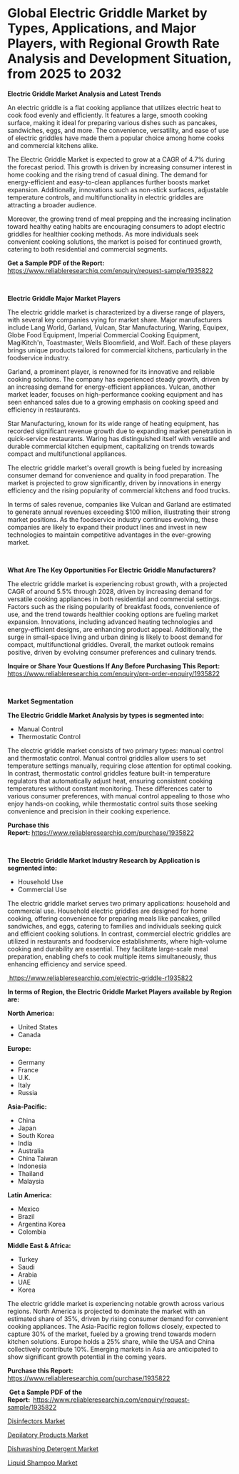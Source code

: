 <p><h1>Global Electric Griddle Market by Types, Applications, and Major Players, with Regional Growth Rate Analysis and Development Situation, from 2025 to 2032</h1></p><p><strong>Electric Griddle Market Analysis and Latest Trends</strong></p>
<p><p>An electric griddle is a flat cooking appliance that utilizes electric heat to cook food evenly and efficiently. It features a large, smooth cooking surface, making it ideal for preparing various dishes such as pancakes, sandwiches, eggs, and more. The convenience, versatility, and ease of use of electric griddles have made them a popular choice among home cooks and commercial kitchens alike.</p><p>The Electric Griddle Market is expected to grow at a CAGR of 4.7% during the forecast period. This growth is driven by increasing consumer interest in home cooking and the rising trend of casual dining. The demand for energy-efficient and easy-to-clean appliances further boosts market expansion. Additionally, innovations such as non-stick surfaces, adjustable temperature controls, and multifunctionality in electric griddles are attracting a broader audience. </p><p>Moreover, the growing trend of meal prepping and the increasing inclination toward healthy eating habits are encouraging consumers to adopt electric griddles for healthier cooking methods. As more individuals seek convenient cooking solutions, the market is poised for continued growth, catering to both residential and commercial segments.</p></p>
<p><strong>Get a Sample PDF of the Report:&nbsp;</strong> <a href="https://www.reliableresearchiq.com/enquiry/request-sample/1935822?utm_campaign=1870&utm_medium=2&utm_source=Github&utm_content=ia&utm_term=09022025&utm_id=electric-griddle">https://www.reliableresearchiq.com/enquiry/request-sample/1935822</a></p>
<p>&nbsp;</p>
<p><strong>Electric Griddle Major Market Players</strong></p>
<p><p>The electric griddle market is characterized by a diverse range of players, with several key companies vying for market share. Major manufacturers include Lang World, Garland, Vulcan, Star Manufacturing, Waring, Equipex, Globe Food Equipment, Imperial Commercial Cooking Equipment, MagiKitch'n, Toastmaster, Wells Bloomfield, and Wolf. Each of these players brings unique products tailored for commercial kitchens, particularly in the foodservice industry.</p><p>Garland, a prominent player, is renowned for its innovative and reliable cooking solutions. The company has experienced steady growth, driven by an increasing demand for energy-efficient appliances. Vulcan, another market leader, focuses on high-performance cooking equipment and has seen enhanced sales due to a growing emphasis on cooking speed and efficiency in restaurants.</p><p>Star Manufacturing, known for its wide range of heating equipment, has recorded significant revenue growth due to expanding market penetration in quick-service restaurants. Waring has distinguished itself with versatile and durable commercial kitchen equipment, capitalizing on trends towards compact and multifunctional appliances.</p><p>The electric griddle market's overall growth is being fueled by increasing consumer demand for convenience and quality in food preparation. The market is projected to grow significantly, driven by innovations in energy efficiency and the rising popularity of commercial kitchens and food trucks.</p><p>In terms of sales revenue, companies like Vulcan and Garland are estimated to generate annual revenues exceeding $100 million, illustrating their strong market positions. As the foodservice industry continues evolving, these companies are likely to expand their product lines and invest in new technologies to maintain competitive advantages in the ever-growing market.</p></p>
<p>&nbsp;</p>
<p><strong>What Are The Key Opportunities For Electric Griddle Manufacturers?</strong></p>
<p><p>The electric griddle market is experiencing robust growth, with a projected CAGR of around 5.5% through 2028, driven by increasing demand for versatile cooking appliances in both residential and commercial settings. Factors such as the rising popularity of breakfast foods, convenience of use, and the trend towards healthier cooking options are fueling market expansion. Innovations, including advanced heating technologies and energy-efficient designs, are enhancing product appeal. Additionally, the surge in small-space living and urban dining is likely to boost demand for compact, multifunctional griddles. Overall, the market outlook remains positive, driven by evolving consumer preferences and culinary trends.</p></p>
<p><strong>Inquire or Share Your Questions If Any Before Purchasing This Report:</strong> <a href="https://www.reliableresearchiq.com/enquiry/pre-order-enquiry/1935822?utm_campaign=1870&utm_medium=2&utm_source=Github&utm_content=ia&utm_term=09022025&utm_id=electric-griddle">https://www.reliableresearchiq.com/enquiry/pre-order-enquiry/1935822</a></p>
<p>&nbsp;</p>
<p><strong>Market Segmentation</strong></p>
<p><strong>The Electric Griddle Market Analysis by types is segmented into:</strong></p>
<p><ul><li>Manual Control</li><li>Thermostatic Control</li></ul></p>
<p><p>The electric griddle market consists of two primary types: manual control and thermostatic control. Manual control griddles allow users to set temperature settings manually, requiring close attention for optimal cooking. In contrast, thermostatic control griddles feature built-in temperature regulators that automatically adjust heat, ensuring consistent cooking temperatures without constant monitoring. These differences cater to various consumer preferences, with manual control appealing to those who enjoy hands-on cooking, while thermostatic control suits those seeking convenience and precision in their cooking experience.</p></p>
<p><strong>Purchase this Report:&nbsp;</strong><a href="https://www.reliableresearchiq.com/purchase/1935822?utm_campaign=1870&utm_medium=2&utm_source=Github&utm_content=ia&utm_term=09022025&utm_id=electric-griddle">https://www.reliableresearchiq.com/purchase/1935822</a></p>
<p>&nbsp;</p>
<p><strong>The Electric Griddle Market Industry Research by Application is segmented into:</strong></p>
<p><ul><li>Household Use</li><li>Commercial Use</li></ul></p>
<p><p>The electric griddle market serves two primary applications: household and commercial use. Household electric griddles are designed for home cooking, offering convenience for preparing meals like pancakes, grilled sandwiches, and eggs, catering to families and individuals seeking quick and efficient cooking solutions. In contrast, commercial electric griddles are utilized in restaurants and foodservice establishments, where high-volume cooking and durability are essential. They facilitate large-scale meal preparation, enabling chefs to cook multiple items simultaneously, thus enhancing efficiency and service speed.</p></p>
<p><a href="https://www.reliableresearchiq.com/electric-griddle-r1935822?utm_campaign=1870&utm_medium=2&utm_source=Github&utm_content=ia&utm_term=09022025&utm_id=electric-griddle">&nbsp;https://www.reliableresearchiq.com/electric-griddle-r1935822</a></p>
<p><strong>In terms of Region, the Electric Griddle Market Players available by Region are:</strong></p>
<p>
    <p> <strong> North America: </strong>
        <ul>
            <li>United States</li>
            <li>Canada</li>
        </ul>
        </p> 
    <p> <strong> Europe: </strong>
        <ul>
            <li>Germany</li>
            <li>France</li>
            <li>U.K.</li>
            <li>Italy</li>
            <li>Russia</li>
        </ul>
        </p> 
    <p> <strong> Asia-Pacific: </strong>
        <ul>
            <li>China</li>
            <li>Japan</li>
            <li>South Korea</li>
            <li>India</li>
            <li>Australia</li>
            <li>China Taiwan</li>
            <li>Indonesia</li>
            <li>Thailand</li>
            <li>Malaysia</li>
        </ul>
        </p> 
    <p> <strong> Latin America: </strong>
        <ul>
            <li>Mexico</li>
            <li>Brazil</li>
            <li>Argentina Korea</li>
            <li>Colombia</li>
        </ul>
        </p> 
    <p> <strong> Middle East & Africa: </strong>
        <ul>
            <li>Turkey</li>
            <li>Saudi</li>
            <li>Arabia</li>
            <li>UAE</li>
            <li>Korea</li>
        </ul>
    </p>
    </p>
<p><p>The electric griddle market is experiencing notable growth across various regions. North America is projected to dominate the market with an estimated share of 35%, driven by rising consumer demand for convenient cooking appliances. The Asia-Pacific region follows closely, expected to capture 30% of the market, fueled by a growing trend towards modern kitchen solutions. Europe holds a 25% share, while the USA and China collectively contribute 10%. Emerging markets in Asia are anticipated to show significant growth potential in the coming years.</p></p>
<p><strong>Purchase this Report: </strong><a href="https://www.reliableresearchiq.com/purchase/1935822?utm_campaign=1870&utm_medium=2&utm_source=Github&utm_content=ia&utm_term=09022025&utm_id=electric-griddle">https://www.reliableresearchiq.com/purchase/1935822</a></p>
<p>&nbsp;<strong>Get a Sample PDF of the Report:&nbsp;&nbsp;</strong><a href="https://www.reliableresearchiq.com/enquiry/request-sample/1935822?utm_campaign=1870&utm_medium=2&utm_source=Github&utm_content=ia&utm_term=09022025&utm_id=electric-griddle">https://www.reliableresearchiq.com/enquiry/request-sample/1935822</a></p>
<p><strong></strong></p>
<p><p><a href="https://github.com/jolinolooman/Market-Research-Report-List-1/blob/main/disinfectors-market.md?utm_campaign=1870&utm_medium=2&utm_source=Github&utm_content=ia&utm_term=09022025&utm_id=electric-griddle">Disinfectors Market</a></p><p><a href="https://github.com/otintolmo/Market-Research-Report-List-1/blob/main/depilatory-products-market.md?utm_campaign=1870&utm_medium=2&utm_source=Github&utm_content=ia&utm_term=09022025&utm_id=electric-griddle">Depilatory Products Market</a></p><p><a href="https://github.com/kuijckulario/Market-Research-Report-List-1/blob/main/dishwashing-detergent-market.md?utm_campaign=1870&utm_medium=2&utm_source=Github&utm_content=ia&utm_term=09022025&utm_id=electric-griddle">Dishwashing Detergent Market</a></p><p><a href="https://github.com/sissalgamd/Market-Research-Report-List-1/blob/main/liquid-shampoo-market.md?utm_campaign=1870&utm_medium=2&utm_source=Github&utm_content=ia&utm_term=09022025&utm_id=electric-griddle">Liquid Shampoo Market</a></p></p>